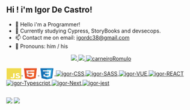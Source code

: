 ## Hi ! i'm Igor De Castro!

- 🔭 Hello i'm a Programmer!
- 🌱 Currently studying Cypress, StoryBooks and devsecops.
- 📫 Contact me on email: igordc38@gmail.com
- 🧐 Pronouns: him / his


<div align="center">
  <a href="https://github.com/castrintt">
  <img height="160em" src="https://github-readme-stats-nine-navy.vercel.app/api?username=castrintt&show_icons=true&theme=radical&include_all_commits=true&count_private=true"/>
  <img height="160em" src="https://github-readme-stats.vercel.app/api/top-langs/?username=castrintt&layout=compact&langs_count=7&theme=radical"/>
  <img height="160em" src="https://github-readme-streak-stats.herokuapp.com/?user=castrintt&show_icons=true&theme=radical&include_all_commits=true&count_private=true" alt="carneiroRomulo"/>
</div>
<div style="display: inline_block"><br>
    <img align="center" alt="igor-Js" height="30" width="40" src="https://raw.githubusercontent.com/devicons/devicon/master/icons/javascript/javascript-plain.svg">
    <img align="center" alt="igor-Javascript" height="30" width="40" src="https://raw.githubusercontent.com/devicons/devicon/master/icons/html5/html5-original.svg">
    <img align="center" alt="igor-HTML" height="30" width="40" src="https://raw.githubusercontent.com/devicons/devicon/master/icons/css3/css3-original.svg">
    <img align="center" alt="igor-CSS" height="30" width="40" src="https://cdn.jsdelivr.net/gh/devicons/devicon/icons/bootstrap/bootstrap-plain.svg" />
    <img align="center" alt="igor-SASS" height="30" width="40" src="https://cdn.jsdelivr.net/gh/devicons/devicon/icons/sass/sass-original.svg" />
    <img align="center" alt="igor-VUE" height="30" width="40" src="https://cdn.jsdelivr.net/gh/devicons/devicon/icons/vuejs/vuejs-original.svg" />
    <img align="center" alt="igor-REACT" height="40" width="40" src="https://cdn.jsdelivr.net/gh/devicons/devicon/icons/react/react-original.svg" />
    <img align="center" alt="igor-Typescript" height="40" width="40"  src="https://cdn.jsdelivr.net/gh/devicons/devicon/icons/typescript/typescript-original.svg" /> 
    <img align="center" alt="igor-Next" height="40" width="40" src="https://cdn.jsdelivr.net/gh/devicons/devicon/icons/nextjs/nextjs-original.svg" />
            <img align="center" alt="igor-jest" height="40" width="40" src="https://cdn.jsdelivr.net/gh/devicons/devicon/icons/jest/jest-plain.svg" />
          
  
</div>
  
  ##
  
  <div> 
  <a href = "mailto:igordc38@gmail.com"><img src="https://img.shields.io/badge/-Gmail-%23333?style=for-the-badge&logo=gmail&logoColor=white" target="_blank"></a>
  <a href="https://www.linkedin.com/in/igor-de-castro-abrahao-324990207/" target="_blank"><img src="https://img.shields.io/badge/-LinkedIn-%230077B5?style=for-the-badge&logo=linkedin&logoColor=white" target="_blank"></a> 
 
</div>
  

  
